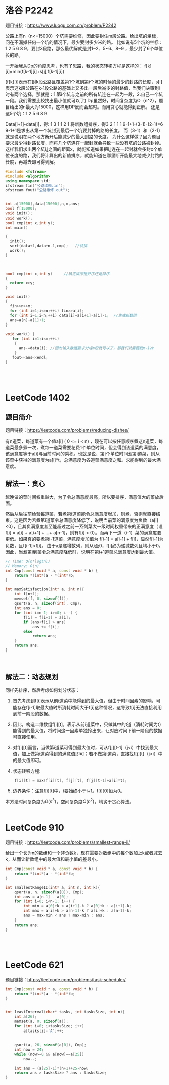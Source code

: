 # 洛谷 P2242

题目链接：https://www.luogu.com.cn/problem/P2242

公路上有n（n<=15000）个坑需要维修，因此要封住m段公路。给出坑的坐标，问在不漏掉任何一个坑的情况下，最少要封多少米的路。
比如说有5个坑的坐标：1 2 5 6 8 9，要封3段路，那么最优解就是封1\~2、5\~6、8~9 ，最少封了6个单位长的路。

一开始我从Dp的角度思考，也有了思路，我的状态转移方程是这样的： f[k][i]=min(f[k-1][i]+s[j],f[k-1][i])

(f[k][i]表示在封k段公路且覆盖第1个坑到第i个坑的时候的最少的封路的长度，s[i]表示这k段公路在k-1段公路的基础上又多出一段后减少的封路值，当我们决策到i时有两个选择，那就是：1.第i个坑与之前的所有坑连在一起为一段，2.自己一个坑一段。我们需要比较找出最小值就可以了)
Dp虽然好，时间复杂度为O（n^2），题目给出的n最大为15000，这样用DP反而会超时。而用贪心就能得到正解。
还是这5个坑：1  2  5  6  8  9

Data[i+1]-data[i]，得: 1  3  1  1  2  1
将新数组排序，得3  2  1  1  1
9-1+1-(3-1)-(2-1)=6
9-1+1是求出从第一个坑封到最后一个坑要封掉的路的长度。
而（3-1）和（2-1）就是说明在两个地方断开后能减少的最大封路的长度。
为什么这样做？因为题目要求最少得封路长度，而将几个坑连在一起封就会导致一些没有坑的公路被封掉。这样我们求出两个坑i,j之间的距离x，就能知道如果把i,j连在一起封就会多封x个单位长度的路，我们将计算出的新值排序，就能知道在哪里断开能最大地减少封路的长度，再减去即可得到解。
```cpp
#include <fstream>
#include <algorithm> 
using namespace std;
ifstream fin("公路维修.in");
ofstream fout("公路维修.out");
 

int a[15000],data[15000],n,m,ans;
bool f[15000];
void init();
void work();
bool cmp(int x,int y);
int main()

{
  init();
  sort(data+1,data+n-1,cmp);   //快排
  work();   
}

 

bool cmp(int x,int y)     //确定排序是升序还是降序
{
  return x>y;
}

void init()
{
  fin>>n>>m;
  for (int i=1;i<=n;++i) fin>>a[i];
  for (int i=1;i<n;++i) data[i]=a[i+1]-a[i]-1;  //生成新数组
  ans=a[n]-a[1]+1;  
} 

void work() {
   for (int i=1;i<m;++i)
    {
      ans-=data[i]; //因为输入数据要求分成m段就可以了，那我们就需要截m-1次
    }
   fout<<ans<<endl;
}
```
<br/><br/>

# LeetCode 1402
## 题目简介
题目链接：https://leetcode.com/problems/reducing-dishes/

有n道菜，每道菜有一个值a[i] ( 0 <= i < n) ，现在可以按任意顺序煮这n道菜，每道菜最多煮一次，煮每一道菜需要花费1个单位时间，但会得到该道菜的满意度，该满意度等于a[i]与当前时间的乘积。也就是说，第t个单位时间煮第i道菜，则从该菜中获得的满意度为a[i]*t，总满意度为各道菜满意度之和。求能得到的最大满意度。
<br/>

## 解法一：贪心
越晚做的菜时间权重越大，为了令总满意度最高，所以要排序，满意值大的菜放后面。

然后从后往前检验每道菜，若煮第i道菜能令总满意度增加，则煮，否则就直接结束。这是因为若煮第i道菜令总满意度降低了，说明当前菜的满意度为负数（a[i]<0），且其负满意度甚至能超过之前一系列菜大一级时间权重带来的正满意度（设 f[i] = a[i] + a[i+1] + ...+ a[n-1]，则有f[i] < 0）。而再下一道（i-1）菜的满意度要更低。如果真的要煮第i-1道菜，满意度增加值为 f[i-1] = a[i-1] + f[i]，显然f[i-1]为负数，且f[i-1]<f[i]。 由于a是递增数列，则从i至0，f[i]必为递减数列且均小于0。因此，当煮第i到菜令总满意度降低时，说明在第i+1道菜总满意度达到最大值。

```cpp
// Time: O(n*log(n))
// Memory: O(n)
int Cmp(const void * a, const void * b) {
    return *(int*)a - *(int*)b;
}

int maxSatisfaction(int* a, int n){
    int f[n+1];
    memset(f, 0, sizeof(f));
    qsort(a, n, sizeof(int), Cmp);
    int ans = 0;
    for (int i=n-1; i>=0; i--) {
        f[i] = f[i+1] + a[i];
        if (ans+f[i] > ans)
            ans += f[i];
        else 
            return ans;
    }
    return ans;
}
```
<br/>

## 解法二：动态规划
同样先排序，然后考虑如何划分状态：
1. 首先考虑到f[i]表示从前i道菜中能得到的最大值，但由于时间因素的影响，可能存在f[i-1]取最大值时所消耗时间大于f[i]这种情况，这导致f[i]无法直接利用到前一阶段的数据。

2. 因此，构造二维数组f[i][t]，表示从前i道菜中，只做其中的t道（消耗时间为t）能得到的最大值，将时间这一因素单独拎出来，让对应时间下前一阶段的数据可直接使用。

3. 对f[i][t]而言，当做第i道菜可得到最大值时，可从f[j][t-1]（j<i）中找到最大值，加上做第i道菜得到的满意值即可；若不做第i道菜，直接找f[j][t]（j<i）中的最大值即可。
   
4. 状态转移方程:
```cpp
    f[i][t] = max(f[i][t], f[j][t], f[j][t-1]+a[i]*t);
```

5. 边界条件：注意f[i][t]中，t要始终小于i+1。f[i][0]恒为0。

本方法时间复杂度为$O(n^3)$，空间复杂度$O(n^2)$，均劣于贪心算法。
<br/><br/>

# LeetCode 910
题目链接：https://leetcode.com/problems/smallest-range-ii/

给出一个长为n的数组和一个非负数k，现在需要对数组中的每个数加上k或者减去k，从而让新数组中的最大值和最小值的差最小。


```cpp
int Cmp(const void * a, const void * b) {
    return *(int*)a - *(int*)b;
}

int smallestRangeII(int* a, int n, int k){
    qsort(a, n, sizeof(a[0]), Cmp);
    int ans = a[n-1] - a[0];
    for (int i=0; i<n-1; i++) {
        int min = a[0]+k < a[i+1]-k ? a[0]+k : a[i+1]-k;
        int max = a[i]+k > a[n-1]-k ? a[i]+k : a[n-1]-k;
        ans = max-min < ans ? max-min : ans;
    }
    return ans;
}
```
<br/><br/>

# LeetCode 621
题目链接：https://leetcode.com/problems/task-scheduler/

```cpp
int Cmp(const void * a, const void * b) {
    return *(int*)a - *(int*)b;
}


int leastInterval(char* tasks, int tasksSize, int n){
    int a[26];
    memset(a, 0, sizeof(a));
    for (int i=0; i<tasksSize; i++) 
        a[tasks[i]-'A']++;
    
        
    qsort(a, 26, sizeof(a[0]), Cmp);
    int now = 24;
    while (now>=0 && a[now]==a[25])
        now--;
    
    int ans = (a[25]-1)*(n+1)+25-now;
    return ans > tasksSize ? ans : tasksSize;
}
```
